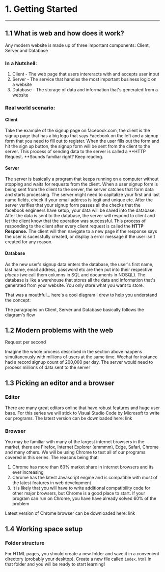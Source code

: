 # 1. Getting Started

---

## 1.1 What is web and how does it work?

Any modern website is made up of three important components: Client, Server and Database

### In a Nutshell:

1. Client - The web page that users intereracts with and accepts user input
2. Server - The service that handles the most important business logic on a website
3. Database - The storage of data and information that's generated from a website

### Real world scenario:

#### Client

Take the example of the signup page on facebook.com, the client is the signup page that has a big logo that says Facebook on the left and a signup form that you need to fill out to register. When the user fills out the form and hit the sign up button, the signup form will be sent from the client to the server. This process of sending data to the server is called a **HTTP Request. **Sounds familiar right? Keep reading.

#### Server

The server is basically a program that keeps running on a computer without stopping and waits for requests from the client. When a user signup form is being sent from the client to the server, the server catches that form data and starts processing. The server might need to capitalize your first and last name fields, check if your email address is legit and unique etc. After the server verifies that your signup form passes all the checks that the facebook engineers have setup, your data will be saved into the database. After the data is sent to the database, the server will respond to client and let the client know that the operation was successful. This process of responding to the client after every client request is called the **HTTP Response.** The client will then navigate to a new page if the response says the user is sucessfully created, or display a error message if the user isn't created for any reason.

#### Database

As the new user's signup data enters the database, the user's first name, last name, email address, password etc are then put into their respective _places_ \(we call them columns in SQL and documents in NOSQL\). The database is like a warehouse that stores all the data and information that's generated from your website. You only store what you want to store.

That was a mouthful... here's a cool diagram I drew to help you understand the concept:

The paragraphs on Client, Server and Database basically follows the diagram's flow

## 1.2 Modern problems with the web

Request per second

Imagine the whole process described in the section above happens simultaneously with millions of users at the same time. Wechat for instance had a record signup count of 200,000 per day. The server would need to process millions of data sent to the server

## 1.3 Picking an editor and a browser

### Editor

There are many great editors online that have robust features and huge user base. For this series we will stick to Visual Studio Code by Microsoft to write our programs. The latest version can be downloaded here: link

### Browser

You may be familiar with many of the largest internet browsers in the market, there are Firefox, Internet Explorer \(emmmm\), Edge, Safari, Chrome and many others. We will be using Chrome to test all of our programs covered in this series. The reasons being that:

1. Chrome has more than 60% market share in internet browsers and its ever increasing
2. Chrome has the latest Javascript engine and is compatible with most of the latest features in web development
3. It  is likely that you will have to write additional compatibility code for other major browsers, but Chrome is a good place to start. If your program can run on Chrome, you have have already solved 60% of the problem

Latest version of Chrome browser can be downloaded here: link



## 1.4 Working space setup

### Folder structure

For HTML pages, you should create a new folder and save it in a convenient directory \(probably your desktop\). Create a new file called `index.html` in that folder and you will be ready to start  learning!



